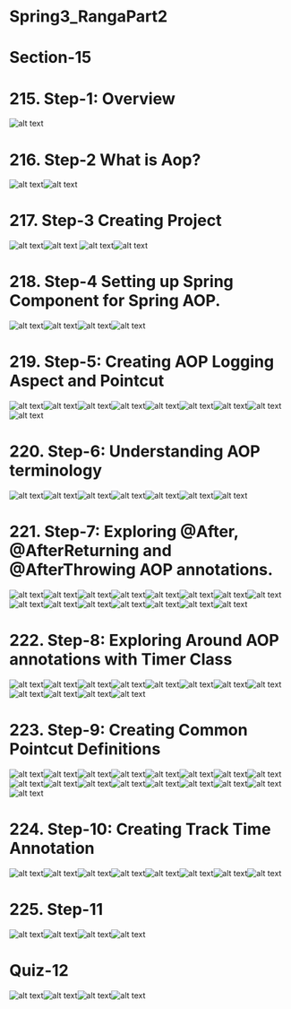 # Spring3_RangaPart2
# Section-15
# 215. Step-1: Overview
![alt text](image.png)
# 216. Step-2 What is Aop?
![alt text](image-1.png)![alt text](image-2.png)
# 217. Step-3 Creating Project
![alt text](image-3.png)![alt text](image-4.png)
![alt text](image-5.png)![alt text](image-6.png)
# 218. Step-4 Setting up Spring Component for Spring AOP.
![alt text](image-7.png)![alt text](image-8.png)![alt text](image-9.png)![alt text](image-10.png)
# 219. Step-5: Creating AOP Logging Aspect and Pointcut
![alt text](image-11.png)![alt text](image-12.png)![alt text](image-13.png)![alt text](image-14.png)![alt text](image-15.png)![alt text](image-16.png)![alt text](image-17.png)![alt text](image-18.png)![alt text](image-19.png)
# 220. Step-6: Understanding AOP terminology
![alt text](image-20.png)![alt text](image-21.png)![alt text](image-22.png)![alt text](image-23.png)![alt text](image-24.png)![alt text](image-25.png)![alt text](image-26.png)
# 221. Step-7: Exploring @After, @AfterReturning and @AfterThrowing AOP annotations.
![alt text](image-27.png)![alt text](image-28.png)![alt text](image-29.png)![alt text](image-30.png)![alt text](image-31.png)![alt text](image-32.png)![alt text](image-33.png)![alt text](image-34.png)![alt text](image-35.png)![alt text](image-36.png)![alt text](image-37.png)![alt text](image-38.png)![alt text](image-39.png)![alt text](image-40.png)![alt text](image-41.png)
# 222. Step-8: Exploring Around AOP annotations with Timer Class
![alt text](image-42.png)![alt text](image-43.png)![alt text](image-44.png)![alt text](image-45.png)![alt text](image-46.png)![alt text](image-47.png)![alt text](image-48.png)![alt text](image-49.png)![alt text](image-50.png)![alt text](image-51.png)![alt text](image-52.png)![alt text](image-53.png)
# 223. Step-9: Creating Common Pointcut Definitions
![alt text](image-54.png)![alt text](image-55.png)![alt text](image-56.png)![alt text](image-57.png)![alt text](image-58.png)![alt text](image-59.png)![alt text](image-60.png)![alt text](image-61.png)![alt text](image-62.png)![alt text](image-63.png)![alt text](image-64.png)![alt text](image-65.png)![alt text](image-66.png)![alt text](image-67.png)![alt text](image-68.png)![alt text](image-69.png)![alt text](image-70.png)
# 224. Step-10: Creating Track Time Annotation
![alt text](image-71.png)![alt text](image-72.png)![alt text](image-73.png)![alt text](image-74.png)![alt text](image-75.png)![alt text](image-76.png)![alt text](image-77.png)![alt text](image-78.png)
# 225. Step-11 
![alt text](image-79.png)![alt text](image-80.png)![alt text](image-81.png)![alt text](image-82.png)
# Quiz-12
![alt text](image-83.png)![alt text](image-84.png)![alt text](image-85.png)![alt text](image-86.png)
